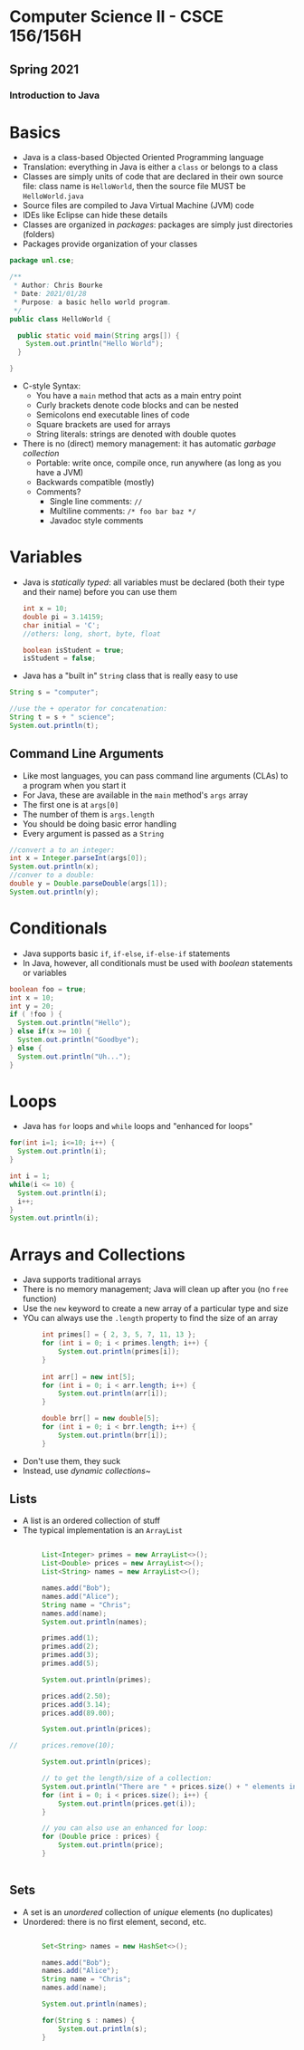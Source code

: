 # Computer Science II - CSCE 156/156H

## Spring 2021

### Introduction to Java

# Basics

* Java is a class-based Objected Oriented Programming language
* Translation: everything in Java is either a `class` or belongs to a class
* Classes are simply units of code that are declared in their own source file: class name is `HelloWorld`, then the source file MUST be `HelloWorld.java`
* Source files are compiled to Java Virtual Machine (JVM) code
* IDEs like Eclipse can hide these details
* Classes are organized in *packages*: packages are simply just directories (folders)
* Packages provide organization of your classes

```java
package unl.cse;

/**
 * Author: Chris Bourke
 * Date: 2021/01/28
 * Purpose: a basic hello world program.
 */
public class HelloWorld {

  public static void main(String args[]) {
    System.out.println("Hello World");
  }

}
```


* C-style Syntax: 
  * You have a `main` method that acts as a main entry point
  * Curly brackets denote code blocks and can be nested
  * Semicolons end executable lines of code
  * Square brackets are used for arrays
  * String literals: strings are denoted with double quotes
* There is no (direct) memory management: it has automatic *garbage collection* 
  * Portable: write once, compile once, run anywhere (as long as you have a JVM)
  * Backwards compatible (mostly)
  * Comments?
    * Single line comments: `//`
    * Multiline comments: `/* foo bar baz */`
    * Javadoc style comments
  

# Variables

* Java is *statically typed*: all variables must be declared (both their type and their name) before you can use them

    ```java
    int x = 10;
    double pi = 3.14159;
    char initial = 'C';
    //others: long, short, byte, float

    boolean isStudent = true;
    isStudent = false;
    ```    
    
* Java has a "built in" `String` class that is really easy to use

```java
String s = "computer";

//use the + operator for concatenation:
String t = s + " science";
System.out.println(t);
```

## Command Line Arguments

* Like most languages, you can pass command line arguments (CLAs) to a program when you start it
* For Java, these are available in the `main` method's `args` array
* The first one is at `args[0]`
* The number of them is `args.length`
* You should be doing basic error handling
* Every argument is passed as a `String`

```java
//convert a to an integer:
int x = Integer.parseInt(args[0]);
System.out.println(x);
//conver to a double:
double y = Double.parseDouble(args[1]);
System.out.println(y);
```

# Conditionals

* Java supports basic `if`, `if-else`, `if-else-if` statements
* In Java, however, all conditionals must be used with *boolean* statements or variables

```java
boolean foo = true;
int x = 10;
int y = 20;
if ( !foo ) {
  System.out.println("Hello");
} else if(x >= 10) {
  System.out.println("Goodbye");
} else { 
  System.out.println("Uh...");			
}
```

# Loops

* Java has `for` loops and `while` loops and "enhanced for loops"

```java
for(int i=1; i<=10; i++) {
  System.out.println(i);
}

int i = 1;
while(i <= 10) {
  System.out.println(i);	
  i++;
}
System.out.println(i);	
```

# Arrays and Collections

* Java supports traditional arrays
* There is no memory management; Java will clean up after you (no `free` function)
* Use the `new` keyword to create a new array of a particular type and size
* YOu can always use the `.length` property to find the size of an array

```java
		int primes[] = { 2, 3, 5, 7, 11, 13 };
		for (int i = 0; i < primes.length; i++) {
			System.out.println(primes[i]);
		}
		
		int arr[] = new int[5];
		for (int i = 0; i < arr.length; i++) {
			System.out.println(arr[i]);
		}

		double brr[] = new double[5];
		for (int i = 0; i < brr.length; i++) {
			System.out.println(brr[i]);
		}
```

* Don't use them, they suck
* Instead, use *dynamic collections*~

## Lists

* A list is an ordered collection of stuff
* The typical implementation is an `ArrayList`

```java

		List<Integer> primes = new ArrayList<>();
		List<Double> prices = new ArrayList<>();
		List<String> names = new ArrayList<>();

		names.add("Bob");
		names.add("Alice");
		String name = "Chris";
		names.add(name);
		System.out.println(names);

		primes.add(1);
		primes.add(2);
		primes.add(3);
		primes.add(5);

		System.out.println(primes);

		prices.add(2.50);
		prices.add(3.14);
		prices.add(89.00);

		System.out.println(prices);

//		prices.remove(10);

		System.out.println(prices);

		// to get the length/size of a collection:
		System.out.println("There are " + prices.size() + " elements in prices");
		for (int i = 0; i < prices.size(); i++) {
			System.out.println(prices.get(i));
		}

		// you can also use an enhanced for loop:
		for (Double price : prices) {
			System.out.println(price);
		}
			
```

## Sets

* A set is an *unordered* collection of *unique* elements (no duplicates)
* Unordered: there is no first element, second, etc.

```java

		Set<String> names = new HashSet<>();

		names.add("Bob");
		names.add("Alice");
		String name = "Chris";
		names.add(name);

		System.out.println(names);

		for(String s : names) {
			System.out.println(s);			
		}
```
    
    
```text






```    
    
    
    